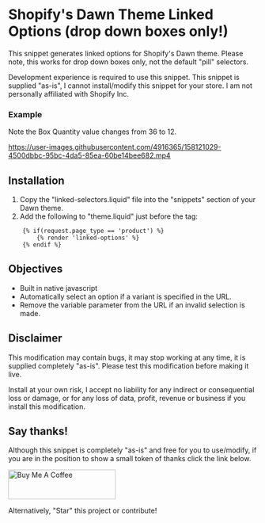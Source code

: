 # Shopify's Dawn Theme Linked Options (drop down boxes only!)
This snippet generates linked options for Shopify's Dawn theme. Please note, this works for drop down boxes only, not the default "pill" selectors.

Development experience is required to use this snippet. This snippet is supplied "as-is", I cannot install/modify this snippet for your store. I am not personally affiliated with Shopify Inc.

### Example
Note the Box Quantity value changes from 36 to 12.

https://user-images.githubusercontent.com/4916365/158121029-4500dbbc-95bc-4da5-85ea-60be14bee682.mp4

## Installation
1. Copy the "linked-selectors.liquid" file into the "snippets" section of your Dawn theme.
2. Add the following to "theme.liquid" just before the </body> tag:

```
    {% if(request.page_type == 'product') %}
    	{% render 'linked-options' %}
    {% endif %}
```

## Objectives
- Built in native javascript
- Automatically select an option if a variant is specified in the URL.
- Remove the variable parameter from the URL if an invalid selection is made.

## Disclaimer
This modification may contain bugs, it may stop working at any time, it is supplied completely "as-is". Please test this modification before making it live.

Install at your own risk, I accept no liability for any indirect or consequential loss or damage, or for any loss of data, profit, revenue or business if you install this modification.

## Say thanks!
Although this snippet is completely "as-is" and free for you to use/modify, if you are in the position to show a small token of thanks click the link below.

<a href="https://www.buymeacoffee.com/jonohallnz" target="_blank"><img src="https://cdn.buymeacoffee.com/buttons/v2/default-yellow.png" alt="Buy Me A Coffee" style="height: 60px !important;width: 217px !important;" ></a>

Alternatively, "Star" this project or contribute!
